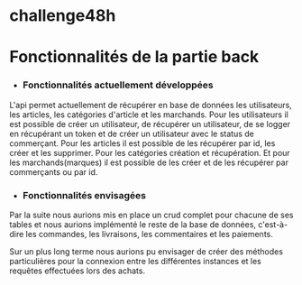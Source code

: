# challenge48h

# Fonctionnalités de la partie back
- ### Fonctionnalités actuellement développées

L'api permet actuellement de récupérer en base de données les utilisateurs, les articles, les catégories d'article et les marchands.
Pour les utilisateurs il est possible de créer un utilisateur, de récupérer un utilisateur, de se logger en récupérant un token et de créer un utilisateur avec le status de commerçant.
Pour les articles il est possible de les récupérer par id, les créer et les supprimer.
Pour les catégories création et récupération.
Et pour les marchands(marques) il est possible de les créer et de les récupérer par commerçants ou par id.

- ### Fonctionnalités envisagées

Par la suite nous aurions mis en place un crud complet pour chacune de ses tables et nous aurions implémenté le reste de la base de données, c'est-à-dire les commandes, les livraisons, les commentaires et les paiements.

Sur un plus long terme nous aurions pu envisager de créer des méthodes particulières pour la connexion entre les différentes instances et les requêtes effectuées lors des achats.

